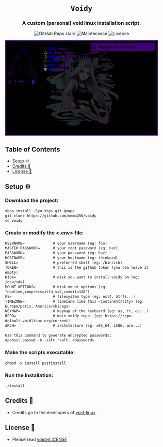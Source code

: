 <div align="center">

# `Voidy`

<h3>
  A custom (personal) void linux installation script.
</h3>

<!-- Badges -->
![GitHub Repo stars](https://img.shields.io/github/stars/nemo256/voidy?style=for-the-badge)
![Maintenance](https://shields.io/maintenance/yes/2023?style=for-the-badge)
![License](https://shields.io/github/license/nemo256/voidy?style=for-the-badge)

<!-- Demo image -->
![Demo](demo.gif)

</div>

<!-- TABLE OF CONTENTS -->
## Table of Contents

* [Setup ⚙️](#setup)
* [Credits 🤝](#credits)
* [License 📑](#license)

## Setup ⚙️

### Download the project:
```shell
xbps-install -Syu xbps git gnupg
git clone https://github.com/nemo256/voidy
cd voidy
```

### Create or modify the <.env> file:
```shell
USERNAME=             # your username (eg: foo)
MASTER_PASSWORD=      # your root password (eg: bar)
PASSWORD=             # your password (eg: baz)
HOSTNAME=             # your hostname (eg: thinkpad)
SHELL=                # preferred shell (eg: /bin/zsh)
TOKEN=                # this is the github token (you can leave it empty)
DISK=                 # disk you want to install voidy on (eg: /dev/sda)
MOUNT_OPTIONS=        # disk mount options (eg: "noatime,compress=zstd,ssd,commit=120")
FS=                   # filesystem type (eg: ext4, btrfs...)
TIMEZONE=             # timezone like this <Continent/city> (eg: Europe/paris, America/chicago)
KEYMAP=               # keymap of the keyboard (eg: us, fr, es...)
REPO=                 # main voidy repo. (eg: https://repo-default.voidlinux.org/current)
ARCH=                 # architecture (eg: x86_64, i686, arm...)

Use this command to generate encrypted passwords:
openssl passwd -6 -salt 'salt' <password>
```

### Make the scripts executable:
```shell
chmod +x install postinstall
```

### Run the installation: 
```shell
./install
```

## Credits 🤝
- Credits go to the developers of [void-linux](https://voidlinux.org/).

## License 📑
- Please read [voidy/LICENSE](https://github.com/nemo256/voidy/blob/master/LICENSE)
